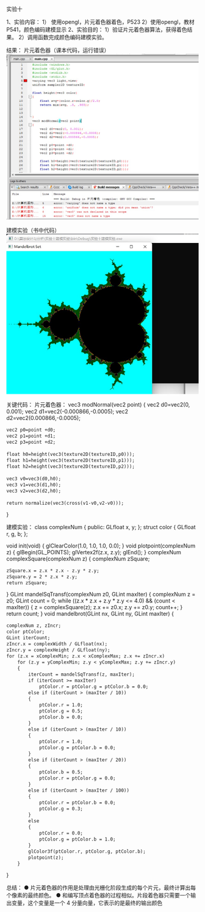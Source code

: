 实验十

1、实验内容：
1） 使用opengl，片元着色器着色，P523
2）使用opengl，教材P541，颜色编码建模显示
2、实验目的：
1）验证片元着色器算法，获得着色结果。 
2）调用函数完成颜色编码建模实验。

结果：
片元着色器（课本代码，运行错误）
![Image text](https://github.com/Bagery001/-/blob/main/%E6%9D%8E%E6%9E%97%E8%94%93-20201050336/work10/%E5%AE%9E%E9%AA%8C10-1%E7%89%87%E5%85%83%E7%9D%80%E8%89%B2%E5%99%A8%E7%9D%80%E8%89%B2%E9%94%99%E8%AF%AF%E8%BF%90%E8%A1%8C.jpg)

建模实验（书中代码）
![Image text](https://github.com/Bagery001/-/blob/main/%E6%9D%8E%E6%9E%97%E8%94%93-20201050336/work10/%E5%AE%9E%E9%AA%8C10-2%E5%BB%BA%E6%A8%A1%E5%AE%9E%E9%AA%8C.jpg)

关键代码：
片元着色器：
vec3 modNormal(vec2 point)
{
    vec2 d0=vec2(0, 0.001);
    vec2 d1=vec2(-0.000866,-0.0005);
    vec2 d2=vec2(0.000866,-0.0005);

    vec2 p0=point +d0;
    vec2 p1=point +d1;
    vec2 p3=point +d2;

    float h0=height(vec3(texture2D(textureID,p0)));
    float h1=height(vec3(texture2D(textureID,p1)));
    float h2=height(vec3(texture2D(textureID,p2)));

    vec3 v0=vec3(d0,h0);
    vec3 v1=vec3(d1,h0);
    vec3 v2=vec3(d2,h0);

    return normalize(vec3(cross(v1-v0,v2-v0)));
}

建模实验：
class complexNum
{
public:
    GLfloat x, y;
};
struct color
{
    GLfloat r, g, b;
};

void init(void)
{
    glClearColor(1.0, 1.0, 1.0, 0.0);
}
void plotpoint(complexNum z)
{
    glBegin(GL_POINTS);
    glVertex2f(z.x, z.y);
    glEnd();
}
complexNum complexSquare(complexNum z)
{
    complexNum zSquare;

    zSquare.x = z.x * z.x - z.y * z.y;
    zSquare.y = 2 * z.x * z.y;
    return zSquare;
}
GLint mandelSqTransf(complexNum z0, GLint maxIter)
{
    complexNum z = z0;
    GLint count = 0;
    while ((z.x * z.x + z.y * z.y <= 4.0) && (count < maxIter))
    {
        z = complexSquare(z);
        z.x += z0.x;
        z.y += z0.y;
        count++;
    }
    return count;
}
void mandelbrot(GLint nx, GLint ny, GLint maxIter)
{

    complexNum z, zIncr;
    color ptColor;
    GLint iterCount;
    zIncr.x = complexWidth / GLfloat(nx);
    zIncr.y = complexHeight / GLfloat(ny);
    for (z.x = xComplexMin; z.x < xComplexMax; z.x += zIncr.x)
        for (z.y = yComplexMin; z.y < yComplexMax; z.y += zIncr.y)
        {
            iterCount = mandelSqTransf(z, maxIter);
            if (iterCount >= maxIter)
                ptColor.r = ptColor.g = ptColor.b = 0.0;
            else if (iterCount > (maxIter / 10))
            {
                ptColor.r = 1.0;
                ptColor.g = 0.5;
                ptColor.b = 0.0;
            }
            else if (iterCount > (maxIter / 10))
            {
                ptColor.r = 1.0;
                ptColor.g = ptColor.b = 0.0;
            }
            else if (iterCount > (maxIter / 20))
            {
                ptColor.b = 0.5;
                ptColor.r = ptColor.g = 0.0;
            }
            else if (iterCount > (maxIter / 100))
            {
                ptColor.r = ptColor.b = 0.0;
                ptColor.g = 0.3;
            }
            else
            {
                ptColor.r = 0.0;
                ptColor.g = ptColor.b = 1.0;
            }
            glColor3f(ptColor.r, ptColor.g, ptColor.b);
            plotpoint(z);
        }
}

总结：
● 片元着色器的作用是处理由光栅化阶段生成的每个片元，最终计算出每个像素的最终颜色。
● 和编写顶点着色器的过程相似。片段着色器只需要一个输出变量，这个变量是一个 4 分量向量，它表示的是最终的输出颜色

